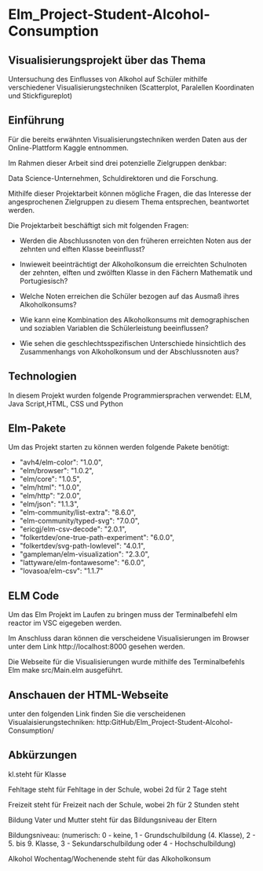 # Elm_Project-Student-Alcohol-Consumption
## Visualisierungsprojekt über das Thema
Untersuchung des Einflusses von Alkohol auf Schüler mithilfe verschiedener Visualisierungstechniken (Scatterplot, Paralellen Koordinaten und Stickfigureplot)
## Einführung 
Für die bereits erwähnten Visualisierungstechniken werden Daten aus der Online-Plattform Kaggle  entnommen.

Im Rahmen dieser Arbeit sind drei potenzielle Zielgruppen denkbar: 

Data Science-Unternehmen, Schuldirektoren und die Forschung.

Mithilfe dieser Projektarbeit können mögliche Fragen, die das Interesse der angesprochenen Zielgruppen zu diesem Thema entsprechen, beantwortet werden.

Die Projektarbeit beschäftigt sich mit folgenden Fragen: 

- Werden die Abschlussnoten von den früheren erreichten Noten aus der zehnten und elften Klasse beeinflusst?

- Inwieweit beeinträchtigt der Alkoholkonsum die erreichten Schulnoten der zehnten, elften und zwölften Klasse in den Fächern Mathematik und Portugiesisch?

- Welche Noten erreichen die Schüler bezogen auf das Ausmaß ihres Alkoholkonsums? 

- Wie kann eine Kombination des Alkoholkonsums mit demographischen und soziablen Variablen die Schülerleistung beeinflussen? 

- Wie sehen die geschlechtsspezifischen Unterschiede hinsichtlich des Zusammenhangs von Alkoholkonsum und der Abschlussnoten aus?

## Technologien
In diesem Projekt wurden folgende Programmiersprachen verwendet: ELM, Java Script,HTML, CSS und Python
## Elm-Pakete 
Um das Projekt starten zu können werden folgende Pakete benötigt: 
- "avh4/elm-color": "1.0.0",
- "elm/browser": "1.0.2",
- "elm/core": "1.0.5",
- "elm/html": "1.0.0",
- "elm/http": "2.0.0",
- "elm/json": "1.1.3",
- "elm-community/list-extra": "8.6.0",
- "elm-community/typed-svg": "7.0.0",
- "ericgj/elm-csv-decode": "2.0.1",
- "folkertdev/one-true-path-experiment": "6.0.0",
- "folkertdev/svg-path-lowlevel": "4.0.1",
- "gampleman/elm-visualization": "2.3.0",
- "lattyware/elm-fontawesome": "6.0.0",
- "lovasoa/elm-csv": "1.1.7"

## ELM Code

Um das Elm Projekt im Laufen zu bringen muss der Terminalbefehl elm reactor im VSC eigegeben werden. 

Im Anschluss daran können die verscheidene Visualisierungen im Browser unter dem Link http://localhost:8000 gesehen werden.

Die Webseite für die Visualisierungen wurde mithilfe des Terminalbefehls Elm make src/Main.elm ausgeführt.

## Anschauen der HTML-Webseite

unter den folgenden Link finden Sie die verscheidenen Visualaisierungstechniken: 
http:GitHub/Elm_Project-Student-Alcohol-Consumption/

## Abkürzungen

kl.steht für Klasse

Fehltage steht für Fehltage in der Schule, wobei 2d für 2 Tage steht

Freizeit steht für Freizeit nach der Schule, wobei 2h für 2 Stunden steht

Bildung Vater und Mutter steht für das Bildungsniveau der Eltern

Bildungsniveau: (numerisch: 0 - keine, 1 - Grundschulbildung (4. Klasse), 2 - 5. bis 9. Klasse, 3 - Sekundarschulbildung oder 4 - Hochschulbildung)

Alkohol Wochentag/Wochenende steht für das Alkoholkonsum


